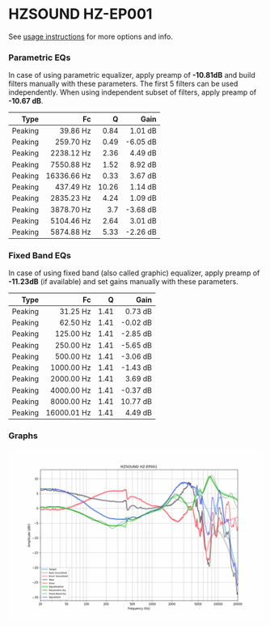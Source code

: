 # HZSOUND HZ-EP001
See [usage instructions](https://github.com/jaakkopasanen/AutoEq#usage) for more options and info.

### Parametric EQs
In case of using parametric equalizer, apply preamp of **-10.81dB** and build filters manually
with these parameters. The first 5 filters can be used independently.
When using independent subset of filters, apply preamp of **-10.67 dB**.

| Type    | Fc          |     Q | Gain     |
|--------:|------------:|------:|---------:|
| Peaking | 39.86 Hz    |  0.84 | 1.01 dB  |
| Peaking | 259.70 Hz   |  0.49 | -6.05 dB |
| Peaking | 2238.12 Hz  |  2.36 | 4.49 dB  |
| Peaking | 7550.88 Hz  |  1.52 | 8.92 dB  |
| Peaking | 16336.66 Hz |  0.33 | 3.67 dB  |
| Peaking | 437.49 Hz   | 10.26 | 1.14 dB  |
| Peaking | 2835.23 Hz  |  4.24 | 1.09 dB  |
| Peaking | 3878.70 Hz  |  3.7  | -3.68 dB |
| Peaking | 5104.46 Hz  |  2.64 | 3.01 dB  |
| Peaking | 5874.88 Hz  |  5.33 | -2.26 dB |

### Fixed Band EQs
In case of using fixed band (also called graphic) equalizer, apply preamp of **-11.23dB**
(if available) and set gains manually with these parameters.

| Type    | Fc          |    Q | Gain     |
|--------:|------------:|-----:|---------:|
| Peaking | 31.25 Hz    | 1.41 | 0.73 dB  |
| Peaking | 62.50 Hz    | 1.41 | -0.02 dB |
| Peaking | 125.00 Hz   | 1.41 | -2.85 dB |
| Peaking | 250.00 Hz   | 1.41 | -5.65 dB |
| Peaking | 500.00 Hz   | 1.41 | -3.06 dB |
| Peaking | 1000.00 Hz  | 1.41 | -1.43 dB |
| Peaking | 2000.00 Hz  | 1.41 | 3.69 dB  |
| Peaking | 4000.00 Hz  | 1.41 | -0.37 dB |
| Peaking | 8000.00 Hz  | 1.41 | 10.77 dB |
| Peaking | 16000.01 Hz | 1.41 | 4.49 dB  |

### Graphs
![](./HZSOUND%20HZ-EP001.png)